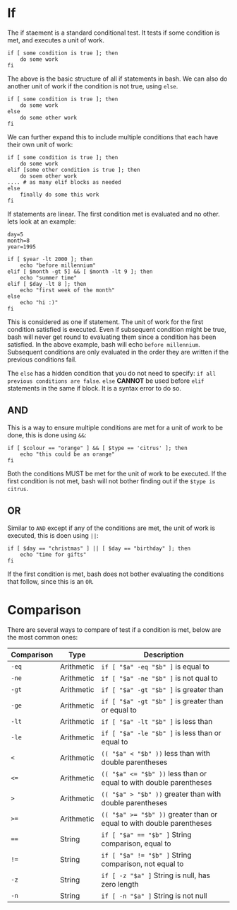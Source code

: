 If
==

The if staement is a standard conditional test. It tests if some condition is met, and executes a unit of work.

	if [ some condition is true ]; then
		do some work
	fi

The above is the basic structure of all if statements in bash. We can also do another unit of work if the condition is not true, using `else`.

	if [ some condition is true ]; then
		do some work
	else
		do some other work
	fi

We can further expand this to include multiple conditions that each have their own unit of work:

	if [ some condition is true ]; then
		do some work
	elif [some other condition is true ]; then
		do soem other work
	.... # as many elif blocks as needed
	else
		finally do some this work
	fi
	
If statements are linear. The first condition met is evaluated and no other. lets look at an example:

	day=5
	month=8
	year=1995
	
	if [ $year -lt 2000 ]; then
		echo "before millennium"
	elif [ $month -gt 5] && [ $month -lt 9 ]; then
		echo "summer time"
	elif [ $day -lt 8 ]; then
		echo "first week of the month"
	else
		echo "hi :)"
	fi
		
This is considered as one if statement. The unit of work for the first condition satisfied is executed. Even if subsequent condition might be true, bash will never get round to evaluating them since a condition has been satisfied. In the above example, bash will echo `before millennium`. Subsequent conditions are only evaluated in the order they are written if the previous conditions fail.

The `else` has a hidden condition that you do not need to specify: `if all previous conditions are false`. `else` **CANNOT** be used before `elif` statements in the same if block. It is a syntax error to do so.

AND
---
This is a way to ensure multiple conditions are met for a unit of work to be done, this is done using `&&`:

	if [ $colour == "orange" ] && [ $type == 'citrus' ]; then
		echo "this could be an orange"
	fi
		
Both the conditions MUST be met for the unit of work to be executed. If the first condition is not met, bash will not bother finding out if the `$type is citrus`.

OR
--
Similar to `AND` except if any of the conditions are met, the unit of work is executed, this is doen using `||`:
	
	if [ $day == "christmas" ] || [ $day == "birthday" ]; then
		echo "time for gifts"
	fi

If the first condition is met, bash does not bother evaluating the conditions that follow, since this is an `OR`.

Comparison
==========

There are several ways to compare of test if a condition is met, below are the most common ones:

|Comparison		| Type			| Description															|
|---------------|---------------|-----------------------------------------------------------------------|
|`-eq`	  		|Arithmetic 	|`if [ "$a" -eq "$b" ]` is equal to  									|
|`-ne`	  		|Arithmetic 	|`if [ "$a" -ne "$b" ]`	is not qual to									|
|`-gt`	  		|Arithmetic 	|`if [ "$a" -gt "$b" ]` is greater than									|
|`-ge`	  		|Arithmetic 	|`if [ "$a" -gt "$b" ]` is greater than or equal to						|
|`-lt`	  		|Arithmetic 	|`if [ "$a" -lt "$b" ]` is less than									|
|`-le`	  		|Arithmetic 	|`if [ "$a" -le "$b" ]` is less than or equal to						|
|`<`	  		|Arithmetic 	|`(( "$a" < "$b" ))` less than with double parentheses					|
|`<=`	  		|Arithmetic 	|`(( "$a" <= "$b" ))` less than or equal to with double parentheses		|
|`>`	  		|Arithmetic 	|`(( "$a" > "$b" ))` greater than with double parentheses				|
|`>=`	  		|Arithmetic 	|`(( "$a" >= "$b" ))` greater than or equal to with double parentheses	|
|`==` 			|String		 	|`if [ "$a" == "$b" ]` String comparison, equal to						|
|`!=` 			|String		 	|`if [ "$a" != "$b" ]` String comparison, not equal to					|
|`-z`	  		|String		 	|`if [ -z "$a" ]` String is null, has zero length						|
|`-n`	  		|String		 	|`if [ -n "$a" ]` String is not null									|
